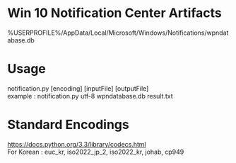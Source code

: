 # Win 10 Notification Center Artifacts
%USERPROFILE%/AppData/Local/Microsoft/Windows/Notifications/wpndatabase.db

# Usage
notification.py [encoding] [inputFile] [outputFile]<br>
example : notification.py utf-8 wpndatabase.db result.txt

# Standard Encodings
https://docs.python.org/3.3/library/codecs.html<br>
For Korean : euc_kr, iso2022_jp_2, iso2022_kr, johab, cp949
